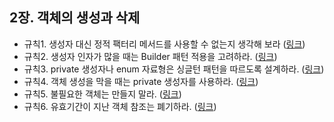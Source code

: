 ## 2장. 객체의 생성과 삭제

- 규칙1. 생성자 대신 정적 팩터리 메서드를 사용할 수 없는지 생각해 보라 ([링크](rule1.md))
- 규칙2. 생성자 인자가 많을 때는 Builder 패턴 적용을 고려하라. ([링크](rule2.md))
- 규칙3. private 생성자나 enum 자료형은 싱글턴 패턴을 따르도록 설계하라. ([링크](rule3.md))
- 규칙4. 객체 생성을 막을 때는 private 생성자를 사용하라. ([링크](rule4.md))
- 규칙5. 불필요한 객체는 만들지 말라. ([링크](rule5.md))
- 규칙6. 유효기간이 지난 객체 참조는 폐기하라. ([링크](rule6.md))
